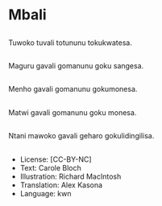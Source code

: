 # Mbali

##
Tuwoko tuvali totununu tokukwatesa.

##
Maguru gavali gomanunu goku sangesa.

##
Menho gavali gomanunu gokumonesa.

##
Matwi gavali gomanunu goku monesa.

##
Ntani mawoko gavali geharo gokulidingilisa.

##
* License: [CC-BY-NC]
* Text: Carole Bloch
* Illustration: Richard MacIntosh
* Translation: Alex Kasona
* Language: kwn
